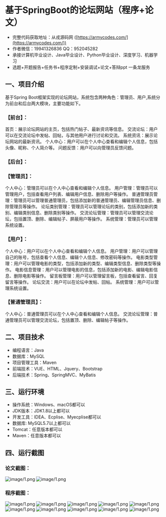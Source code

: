 基于SpringBoot的论坛网站（程序+论文）
=
- 完整代码获取地址：从戎源码网 ([https://armycodes.com/](https://armycodes.com/))
- 作者微信：19941326836  QQ：952045282 
- 承接计算机毕业设计、Java毕业设计、Python毕业设计、深度学习、机器学习
- 选题+开题报告+任务书+程序定制+安装调试+论文+答辩ppt 一条龙服务

一、项目介绍
---
基于Spring Boot框架实现的论坛网站，系统包含两种角色：管理员、用户,系统分为前台和后台两大模块，主要功能如下。
### 【前台】：
首页：展示论坛网站的主页，包括热门帖子、最新资讯等信息。
交流论坛：用户可以在交流论坛中发帖、回帖，与其他用户进行讨论和交流。
系统资讯：展示论坛网站的最新资讯。
个人中心：用户可以在个人中心查看和编辑个人信息，包括头像、昵称、个人简介等。
问题反馈：用户可以向管理员反馈问题。

### 【后台】：
### 【管理员】：
个人中心：管理员可以在个人中心查看和编辑个人信息。
用户管理：管理员可以管理用户，包括查看用户列表、编辑用户信息、删除用户等操作。
普通管理员管理：管理员可以管理普通管理员，包括添加新的普通管理员、编辑管理员信息、删除管理员等操作。
论坛类别管理：管理员可以管理论坛的类别，包括添加新的类别、编辑类别信息、删除类别等操作。
交流论坛管理：管理员可以管理交流论坛，包括置顶、删除、编辑帖子、屏蔽用户等操作。
系统管理：管理员可以管理系统设置。

### 【用户】：



个人中心：用户可以在个人中心查看和编辑个人信息。
用户管理：用户可以管理自己的账号，包括查看个人信息、编辑个人信息、修改密码等操作。
电影类型管理：用户可以管理电影的类型，包括添加新的类型、编辑类型信息、删除类型等操作。
电影信息管理：用户可以管理电影的信息，包括添加新的电影、编辑电影信息、删除电影等操作。
留言板管理：用户可以管理留言板，包括查看留言、回复留言等操作。
论坛交流：用户可以在论坛中发帖、回帖。
系统管理：用户可以管理系统设置。

### 【普通管理员】：
个人中心：普通管理员可以在个人中心查看和编辑个人信息。
交流论坛管理：普通管理员可以管理交流论坛，包括置顶、删除、编辑帖子等操作。



二、项目技术
---
- 编程语言：Java
- 数据库：MySQL
- 项目管理工具：Maven
- 前端技术：VUE、HTML、Jquery、Bootstrap
- 后端技术：Spring、SpringMVC、MyBatis

三、运行环境
---
- 操作系统：Windows、macOS都可以
- JDK版本：JDK1.8以上都可以
- 开发工具：IDEA、Ecplise、Myecplise都可以
- 数据库: MySQL5.7以上都可以
- Tomcat：任意版本都可以
- Maven：任意版本都可以

四、运行截图
---
### 论文截图：
![image/1.png](limage/1.png)
![image/1.png](limage/2.png)

### 程序截图：
![image/1.png](image/1.png)
![image/1.png](image/2.png)
![image/1.png](image/3.png)
![image/1.png](image/4.png)
![image/1.png](image/5.png)
![image/1.png](image/6.png)
![image/1.png](image/7.png)
![image/1.png](image/8.png)
![image/1.png](image/9.png)
![image/1.png](image/10.png)

